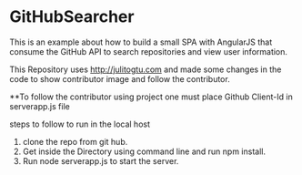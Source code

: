 GitHubSearcher
=============

This is an example about how to build a small SPA with AngularJS that consume the GitHub API to search repositories and view user information.

This Repository uses http://julitogtu.com and made some changes in the code to show 
contributor image and follow the contributor.

**To follow the contributor using project one must place Github Client-Id in serverapp.js file 

steps to follow to run in the local host 

1. clone the repo from git hub.
2. Get inside the Directory using command line and run npm install.
3. Run node serverapp.js to start the server.
